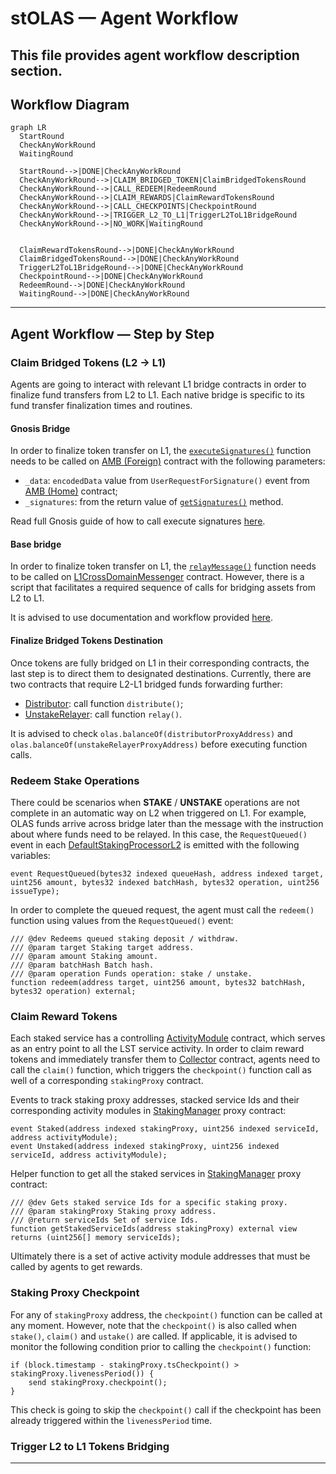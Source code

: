 # stOLAS — Agent Workflow

This file provides agent workflow description section. 
---

## Workflow Diagram

```mermaid
graph LR
  StartRound
  CheckAnyWorkRound
  WaitingRound

  StartRound-->|DONE|CheckAnyWorkRound
  CheckAnyWorkRound-->|CLAIM_BRIDGED_TOKEN|ClaimBridgedTokensRound
  CheckAnyWorkRound-->|CALL_REDEEM|RedeemRound
  CheckAnyWorkRound-->|CLAIM_REWARDS|ClaimRewardTokensRound
  CheckAnyWorkRound-->|CALL_CHECKPOINTS|CheckpointRound 
  CheckAnyWorkRound-->|TRIGGER_L2_TO_L1|TriggerL2ToL1BridgeRound
  CheckAnyWorkRound-->|NO_WORK|WaitingRound
  

  ClaimRewardTokensRound-->|DONE|CheckAnyWorkRound
  ClaimBridgedTokensRound-->|DONE|CheckAnyWorkRound
  TriggerL2ToL1BridgeRound-->|DONE|CheckAnyWorkRound
  CheckpointRound-->|DONE|CheckAnyWorkRound
  RedeemRound-->|DONE|CheckAnyWorkRound
  WaitingRound-->|DONE|CheckAnyWorkRound
```

---

## Agent Workflow — Step by Step

### Claim Bridged Tokens (L2 -> L1)

Agents are going to interact with relevant L1 bridge contracts in order to finalize fund transfers from L2 to L1.
Each native bridge is specific to its fund transfer finalization times and routines.

#### Gnosis Bridge

In order to finalize token transfer on L1, the [`executeSignatures()`](https://etherscan.io/address/0x4C36d2919e407f0Cc2Ee3c993ccF8ac26d9CE64e#writeProxyContract#F3)
function needs to be called on [AMB (Foreign)](https://docs.gnosischain.com/bridges/About%20Token%20Bridges/amb-bridge#contracts)
contract with the following parameters:
- `_data`: `encodedData` value from `UserRequestForSignature()` event from [AMB (Home)](https://gnosisscan.io/address/0x75Df5AF045d91108662D8080fD1FEFAd6aA0bb59#events) contract;
- `_signatures`: from the return value of [`getSignatures()`](https://gnosisscan.io/address/0x7d94ece17e81355326e3359115D4B02411825EdD#readContract#F2) method.

Read full Gnosis guide of how to call execute signatures [here](https://docs.gnosischain.com/bridges/About%20Token%20Bridges/amb-bridge#how-to-call-executesignatures-on-foreign-amb-ethereum).

#### Base bridge

In order to finalize token transfer on L1, the [`relayMessage()`](https://etherscan.io/address/0x866E82a600A1414e583f7F13623F1aC5d58b0Afa#writeProxyContract#F2)
function needs to be called on [L1CrossDomainMessenger](https://docs.base.org/base-chain/network-information/base-contracts#ethereum-mainnet) contract.
However, there is a script that facilitates a required sequence of calls for bridging assets from L2 to L1.

It is advised to use documentation and workflow provided [here](https://github.com/valory-xyz/l2_withdraws/tree/main?tab=readme-ov-file#base).

#### Finalize Bridged Tokens Destination

Once tokens are fully bridged on L1 in their corresponding contracts, the last step is to direct them to designated destinations.
Currently, there are two contracts that require L2-L1 bridged funds forwarding further:
- [Distributor](../contracts/l1/Distributor.sol): call function `distribute()`;
- [UnstakeRelayer](../contracts/l1/UnstakeRelayer.sol): call function `relay()`.

It is advised to check `olas.balanceOf(distributorProxyAddress)` and `olas.balanceOf(unstakeRelayerProxyAddress)` before executing function calls.

### Redeem Stake Operations

There could be scenarios when **STAKE** / **UNSTAKE** operations are not complete in an automatic way on L2 when triggered on L1.
For example, OLAS funds arrive across bridge later than the message with the instruction about where funds need to be relayed.
In this case, the `RequestQueued()` event in each [DefaultStakingProcessorL2](../contracts/l2/bridging/DefaultStakingProcessorL2.sol)
is emitted with the following variables:

```solidity
event RequestQueued(bytes32 indexed queueHash, address indexed target, uint256 amount, bytes32 indexed batchHash, bytes32 operation, uint256 issueType);
```

In order to complete the queued request, the agent must call the `redeem()` function using values from the `RequestQueued()` event:
```solidity
/// @dev Redeems queued staking deposit / withdraw.
/// @param target Staking target address.
/// @param amount Staking amount.
/// @param batchHash Batch hash.
/// @param operation Funds operation: stake / unstake.
function redeem(address target, uint256 amount, bytes32 batchHash, bytes32 operation) external;
```

### Claim Reward Tokens

Each staked service has a controlling [ActivityModule](../contracts/l2/ActivityModule.sol) contract, which serves as an entry point
to all the LST service activity. In order to claim reward tokens and immediately transfer them to [Collector](../contracts/l2/Collector.sol)
contract, agents need to call the `claim()` function, which triggers the `checkpoint()` function call as well of a corresponding `stakingProxy` contract.

Events to track staking proxy addresses, stacked service Ids and their corresponding activity modules in [StakingManager](../contracts/l2/StakingManager.sol) proxy contract:
```solidity
event Staked(address indexed stakingProxy, uint256 indexed serviceId, address activityModule);
event Unstaked(address indexed stakingProxy, uint256 indexed serviceId, address activityModule);
```

Helper function to get all the staked services in [StakingManager](../contracts/l2/StakingManager.sol) proxy contract:
```solidity
/// @dev Gets staked service Ids for a specific staking proxy.
/// @param stakingProxy Staking proxy address.
/// @return serviceIds Set of service Ids.
function getStakedServiceIds(address stakingProxy) external view returns (uint256[] memory serviceIds);
```

Ultimately there is a set of active activity module addresses that must be called by agents to get rewards.

### Staking Proxy Checkpoint

For any of `stakingProxy` address, the `checkpoint()` function can be called at any moment. However, note that the `checkpoint()`
is also called when `stake()`, `claim()` and `ustake()` are called. If applicable, it is advised to monitor the following condition
prior to calling the `checkpoint()` function:
```
if (block.timestamp - stakingProxy.tsCheckpoint() > stakingProxy.livenessPeriod()) {
    send stakingProxy.checkpoint();
}
```

This check is going to skip the `checkpoint()` call if the checkpoint has been already triggered within the `livenessPeriod` time.

### Trigger L2 to L1 Tokens Bridging



---
